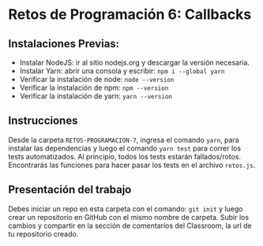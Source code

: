 # Retos de Programación 6: Callbacks

## Instalaciones Previas:

- Instalar NodeJS: ir al sitio nodejs.org y descargar la versión necesaria.
- Instalar Yarn: abrir una consola y escribir: `npm i --global yarn`
- Verificar la instalación de node: `node --version`
- Verificar la instalación de npm: `npm --version`
- Verificar la instalación de yarn: `yarn --version`

## Instrucciones

Desde la carpeta `RETOS-PROGRAMACION-7`, ingresa el comando `yarn`, para instalar las dependencias y luego el comando `yarn test` para correr los tests automatizados. Al principio, todos los tests estarán fallados/rotos. Encontrarás las funciones para hacer pasar los tests en el archivo `retos.js`.

## Presentación del trabajo

Debes iniciar un repo en esta carpeta con el comando: `git init` y luego crear un repositorio en GitHub con el mismo nombre de carpeta.
Subir los cambios y compartir en la sección de comentarios del Classroom, la url de tu repositorio creado.

